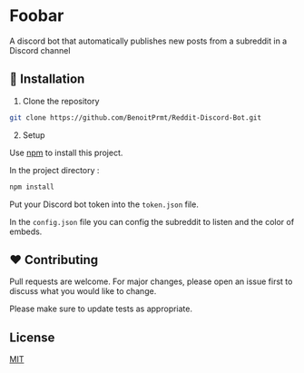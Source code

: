# Foobar

A discord bot that automatically publishes new posts from a subreddit in a Discord channel

## 🧰 Installation

1. Clone the repository

```sh
git clone https://github.com/BenoitPrmt/Reddit-Discord-Bot.git
```
2. Setup

Use [npm](https://www.npmjs.com/) to install this project.

In the project directory :

```sh
npm install
```

Put your Discord bot token into the `token.json` file.

In the `config.json` file you can config the subreddit to listen and the color of embeds.

## ❤️ Contributing

Pull requests are welcome. For major changes, please open an issue first
to discuss what you would like to change.

Please make sure to update tests as appropriate.

## License

[MIT](https://choosealicense.com/licenses/mit/)